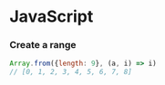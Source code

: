 # JavaScript

### Create a range

```javascript
Array.from({length: 9}, (a, i) => i)
// [0, 1, 2, 3, 4, 5, 6, 7, 8]
```



